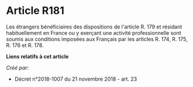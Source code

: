 # Article R181

Les étrangers bénéficiaires des dispositions de l'article R. 179 et résidant habituellement en France ou y exerçant une
activité professionnelle sont soumis aux conditions imposées aux Français par les articles R. 174, R. 175, R. 176 et R. 178.

**Liens relatifs à cet article**

_Créé par_:

  - Décret n°2018-1007 du 21 novembre 2018 - art. 23
